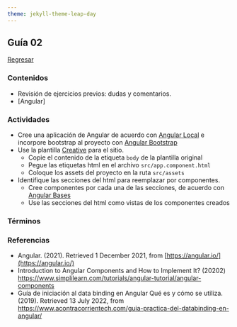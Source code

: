 ```yaml
---
theme: jekyll-theme-leap-day
---
```


## Guía 02

[Regresar](/DAWM-2022/)

### Contenidos

* Revisión de ejercicios previos: dudas y comentarios.
* [Angular]


### Actividades

* Cree una aplicación de Angular de acuerdo con [Angular Local](https://dawfiec.github.io/DAWM-2022/paginas/tutoriales/angular_local.html) e incorpore bootstrap al proyecto con [Angular Bootstrap](https://dawfiec.github.io/DAWM-2022/paginas/tutoriales/angular_bootstrap.html)
* Use la plantilla [Creative](https://startbootstrap.com/theme/creative) para el sitio.
	+ Copie el contenido de la etiqueta `body` de la plantilla original
	+ Pegue las etiquetas html en el archivo `src/app.component.html`
	+ Coloque los assets del proyecto en la ruta `src/assets`
* Identifique las secciones del html para reemplazar por componentes.
	+ Cree componentes por cada una de las secciones, de acuerdo con [Angular Bases](https://dawfiec.github.io/DAWM-2022/paginas/tutoriales/angular_bases.html)
	+ Use las secciones del html como vistas de los componentes creados

### Términos



### Referencias

* Angular. (2021). Retrieved 1 December 2021, from [https://angular.io/](https://angular.io/)
* Introduction to Angular Components and How to Implement It? (20202) https://www.simplilearn.com/tutorials/angular-tutorial/angular-components
* Guía de iniciación al data binding en Angular Qué es y cómo se utiliza. (2019). Retrieved 13 July 2022, from https://www.acontracorrientech.com/guia-practica-del-databinding-en-angular/